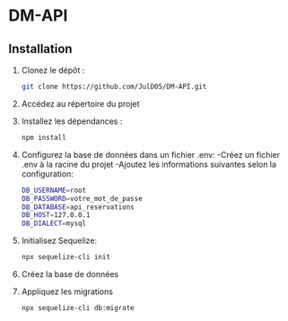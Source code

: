 # DM-API

## Installation
1. Clonez le dépôt :
   ```bash
   git clone https://github.com/JulD05/DM-API.git

2. Accédez au répertoire du projet

3. Installez les dépendances :
    ```bash
    npm install

4. Configurez la base de données dans un fichier .env:
    -Créez un fichier .env à la racine du projet
    -Ajoutez les informations suivantes selon la configuration: 
    ```bash
    DB_USERNAME=root
    DB_PASSWORD=votre_mot_de_passe
    DB_DATABASE=api_reservations
    DB_HOST=127.0.0.1
    DB_DIALECT=mysql
    
5. Initialisez Sequelize:
    ```bash
    npx sequelize-cli init

6. Créez la base de données

7. Appliquez les migrations
    ```bash
    npx sequelize-cli db:migrate